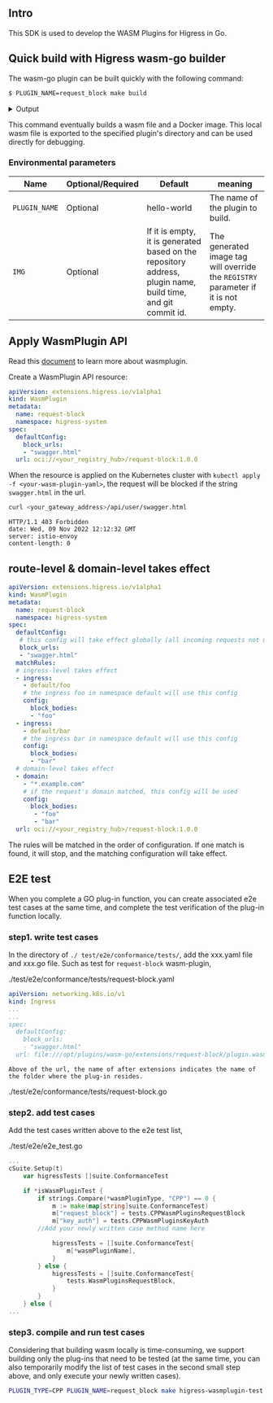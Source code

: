 ## Intro

This SDK is used to develop the WASM Plugins for Higress in Go.

## Quick build with Higress wasm-go builder

The wasm-go plugin can be built quickly with the following command:

```bash
$ PLUGIN_NAME=request_block make build
```

<details>
<summary>Output</summary>
<pre><code>

DOCKER_BUILDKIT=1 docker build --build-arg PLUGIN_NAME=request_block \
                                    -t request_block:20230721-141120-aa17e95 \
                                    --output extensions/request_block \
                                    .
[+] Building 2.3s (10/10) FINISHED 

output wasm file: extensions/request_block/plugin.wasm
</code></pre>
</details>

This command eventually builds a wasm file and a Docker image.
This local wasm file is exported to the specified plugin's directory and can be used directly for debugging.

### Environmental parameters

| Name          | Optional/Required | Default                                                                                                      | meaning                                                                                                                                            |
|---------------|---------------|------------------------------------------------------------------------------------------------------------------|---------------------------------------------------------------------------------------------------------------------------------------------------|
| `PLUGIN_NAME` | Optional      | hello-world                                                              | The name of the plugin to build.      |
| `IMG`         | Optional      | If it is empty, it is generated based on the repository address, plugin name, build time, and git commit id. | The generated image tag will override the `REGISTRY` parameter if it is not empty. |

## Apply WasmPlugin API

Read this [document](https://istio.io/latest/docs/reference/config/proxy_extensions/wasm-plugin/) to learn more about wasmplugin.

Create a WasmPlugin API resource:

```yaml
apiVersion: extensions.higress.io/v1alpha1
kind: WasmPlugin
metadata:
  name: request-block
  namespace: higress-system
spec:
  defaultConfig:
    block_urls:
    - "swagger.html"
  url: oci://<your_registry_hub>/request-block:1.0.0
```

When the resource is applied on the Kubernetes cluster with `kubectl apply -f <your-wasm-plugin-yaml>`,
the request will be blocked if the string `swagger.html` in the url. 

```bash
curl <your_gateway_address>/api/user/swagger.html
```

```text
HTTP/1.1 403 Forbidden
date: Wed, 09 Nov 2022 12:12:32 GMT
server: istio-envoy
content-length: 0
```

## route-level & domain-level takes effect

```yaml
apiVersion: extensions.higress.io/v1alpha1
kind: WasmPlugin
metadata:
  name: request-block
  namespace: higress-system
spec:
  defaultConfig:
   # this config will take effect globally (all incoming requests not matched by rules below)
   block_urls:
   - "swagger.html"
  matchRules:
  # ingress-level takes effect
  - ingress:
    - default/foo
    # the ingress foo in namespace default will use this config
    config:
      block_bodies:
      - "foo"
  - ingress:
    - default/bar
    # the ingress bar in namespace default will use this config
    config:
      block_bodies:
      - "bar"
  # domain-level takes effect
  - domain:
    - "*.example.com"
    # if the request's domain matched, this config will be used
    config:
      block_bodies:
       - "foo"
       - "bar"
  url: oci://<your_registry_hub>/request-block:1.0.0
```

The rules will be matched in the order of configuration. If one match is found, it will stop, and the matching configuration will take effect.

## E2E test

When you complete a GO plug-in function, you can create associated e2e test cases at the same time, and complete the test verification of the plug-in function locally.

### step1. write test cases

In the directory of `./ test/e2e/conformance/tests/`, add the xxx.yaml file and xxx.go file. Such as test for `request-block` wasm-plugin,

./test/e2e/conformance/tests/request-block.yaml

``` yaml
apiVersion: networking.k8s.io/v1
kind: Ingress
...
...
spec:
  defaultConfig:
    block_urls:
    - "swagger.html"
  url: file:///opt/plugins/wasm-go/extensions/request-block/plugin.wasm
```

`Above of the url, the name of after extensions indicates the name of the folder where the plug-in resides.`

./test/e2e/conformance/tests/request-block.go

### step2. add test cases

Add the test cases written above to the e2e test list,

./test/e2e/e2e_test.go

```go
...
cSuite.Setup(t)
	var higressTests []suite.ConformanceTest

	if *isWasmPluginTest {
		if strings.Compare(*wasmPluginType, "CPP") == 0 {
			m := make(map[string]suite.ConformanceTest)
			m["request_block"] = tests.CPPWasmPluginsRequestBlock
			m["key_auth"] = tests.CPPWasmPluginsKeyAuth
        //Add your newly written case method name here

			higressTests = []suite.ConformanceTest{
				m[*wasmPluginName],
			}
		} else {
			higressTests = []suite.ConformanceTest{
				tests.WasmPluginsRequestBlock,
			}
		}
	} else {
...
```

### step3. compile and run test cases

Considering that building wasm locally is time-consuming, we support building only the plug-ins that need to be tested (at the same time, you can also temporarily modify the list of test cases in the second small step above, and only execute your newly written cases).

```bash
PLUGIN_TYPE=CPP PLUGIN_NAME=request_block make higress-wasmplugin-test
```
